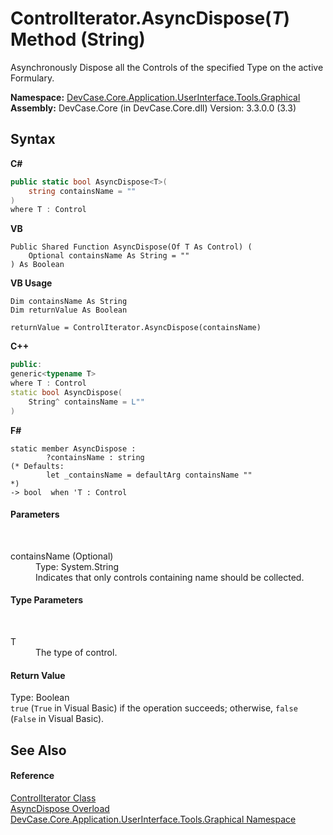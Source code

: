 # ControlIterator.AsyncDispose(*T*) Method (String)
 

Asynchronously Dispose all the Controls of the specified Type on the active Formulary.

**Namespace:**&nbsp;<a href="N_DevCase_Core_Application_UserInterface_Tools_Graphical">DevCase.Core.Application.UserInterface.Tools.Graphical</a><br />**Assembly:**&nbsp;DevCase.Core (in DevCase.Core.dll) Version: 3.3.0.0 (3.3)

## Syntax

**C#**<br />
``` C#
public static bool AsyncDispose<T>(
	string containsName = ""
)
where T : Control

```

**VB**<br />
``` VB
Public Shared Function AsyncDispose(Of T As Control) ( 
	Optional containsName As String = ""
) As Boolean
```

**VB Usage**<br />
``` VB Usage
Dim containsName As String
Dim returnValue As Boolean

returnValue = ControlIterator.AsyncDispose(containsName)
```

**C++**<br />
``` C++
public:
generic<typename T>
where T : Control
static bool AsyncDispose(
	String^ containsName = L""
)
```

**F#**<br />
``` F#
static member AsyncDispose : 
        ?containsName : string 
(* Defaults:
        let _containsName = defaultArg containsName ""
*)
-> bool  when 'T : Control

```


#### Parameters
&nbsp;<dl><dt>containsName (Optional)</dt><dd>Type: System.String<br />Indicates that only controls containing name should be collected.</dd></dl>

#### Type Parameters
&nbsp;<dl><dt>T</dt><dd>The type of control.</dd></dl>

#### Return Value
Type: Boolean<br />`true` (`True` in Visual Basic) if the operation succeeds; otherwise, `false` (`False` in Visual Basic).

## See Also


#### Reference
<a href="T_DevCase_Core_Application_UserInterface_Tools_Graphical_ControlIterator">ControlIterator Class</a><br /><a href="Overload_DevCase_Core_Application_UserInterface_Tools_Graphical_ControlIterator_AsyncDispose">AsyncDispose Overload</a><br /><a href="N_DevCase_Core_Application_UserInterface_Tools_Graphical">DevCase.Core.Application.UserInterface.Tools.Graphical Namespace</a><br />
